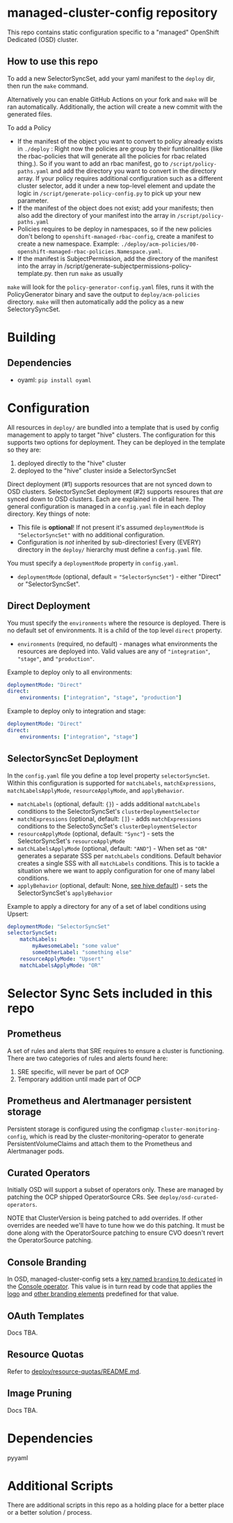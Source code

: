 # managed-cluster-config repository

This repo contains static configuration specific to a "managed" OpenShift Dedicated (OSD) cluster.

## How to use this repo

To add a new SelectorSyncSet, add your yaml manifest to the `deploy` dir, then run the `make` command.

Alternatively you can enable GitHub Actions on your fork and `make` will be ran automatically. Additionally,
the action will create a new commit with the generated files.

To add a Policy
- If the manifest of the object you want to convert to policy already exists in `./deploy` :  Right now the policies are group by their funtionalities (like the rbac-policies that will generate all the policies for rbac related thing.). So if you want to add an rbac manifest, go to `/script/policy-paths.yaml` and add the directory you want to convert in the directory array. If your policy requires additional configuration such as a different cluster selector, add it under a new top-level element and update the logic in `/script/generate-policy-config.py` to pick up your new parameter.
- If the manifest of the object does not exist; add your manifests; then also add the directory of your manifest into the array in `/script/policy-paths.yaml` 
- Policies requires to be deploy in namespaces, so if the new policies don't belong to `openshift-managed-rbac-config`, create a manifest to create a new namespace. Example: `./deploy/acm-policies/00-openshift-managed-rbac-policies.Namespace.yaml`.
- If the manifest is SubjectPermission, add the directory of the manifest into the array in /script/generate-subjectpermissions-policy-template.py. then run `make` as usually

`make` will look for the `policy-generator-config.yaml` files, runs it with the PolicyGenerator binary and save the output to `deploy/acm-policies` directory. `make` will then automatically
add the policy as a new SelectorySyncSet.

# Building

## Dependencies

- oyaml: `pip install oyaml`

# Configuration

All resources in `deploy/` are bundled into a template that is used by config management to apply to target "hive" clusters.  The configuration for this supports two options for deployment.  They can be deployed in the template so they are:

1. deployed directly to the "hive" cluster
2. deployed to the "hive" cluster inside a SelectorSyncSet

Direct deployment (#1) supports resources that are not synced down to OSD clusters.  SelectorSyncSet deployment (#2) supports resoures that _are_ synced down to OSD clusters.  Each are explained in detail here.  The general configuration is managed in a `config.yaml` file in each deploy directory.  Key things of note:

* This file is **optional**!  If not present it's assumed `deploymentMode` is `"SelectorSyncSet"` with no additional configuration.
* Configuration is _not_ inherited by sub-directories!  Every (EVERY) directory in the `deploy/` hierarchy must define a `config.yaml` file.

You must specify a `deploymentMode` property in `config.yaml`.

* `deploymentMode` (optional, default = `"SelectorSyncSet"`) - either "Direct" or "SelectorSyncSet".

## Direct Deployment

You must specify the `environments` where the resource is deployed.  There is no default set of environments.  It is a child of the top level `direct` property.

* `environments` (required, no default) - manages what environments the resources are deployed into.  Valid values are any of `"integration"`, `"stage"`, and `"production"`.

Example to deploy only to all environments:
```yaml
deploymentMode: "Direct"
direct:
    environments: ["integration", "stage", "production"]
```

Example to deploy only to integration and stage:
```yaml
deploymentMode: "Direct"
direct:
    environments: ["integration", "stage"]
```

## SelectorSyncSet Deployment

In the `config.yaml` file you define a top level property `selectorSyncSet`.  Within this configuration is supported for `matchLabels`, `matchExpressions`, `matchLabelsApplyMode`, `resourceApplyMode`, and `applyBehavior`.

* `matchLabels` (optional, default: `{}`) - adds additional `matchLabels` conditions to the SelectorSyncSet's `clusterDeploymentSelector`
* `matchExpressions` (optional, default: `[]`) - adds `matchExpressions` conditions to the SelectoSyncSet's `clusterDeploymentSelector`
* `resourceApplyMode` (optional, default: `"Sync"`) - sets the SelectorSyncSet's `resourceApplyMode`
* `matchLabelsApplyMode` (optional, default: `"AND"`) - When set as `"OR"` generates a separate SSS per `matchLabels` conditions. Default behavior creates a single SSS with all `matchLabels` conditions.  This is to tackle a situation where we want to apply configuration for one of many label conditions.
* `applyBehavior` (optional, default: None, [see hive default](https://github.com/openshift/hive/blob/master/config/crds/hive.openshift.io_selectorsyncsets.yaml)) - sets the SelectorSyncSet's `applyBehavior`

Example to apply a directory for any of a set of label conditions using Upsert:
```yaml
deploymentMode: "SelectorSyncSet"
selectorSyncSet:
    matchLabels:
        myAwesomeLabel: "some value"
        someOtherLabel: "something else"
    resourceApplyMode: "Upsert"
    matchLabelsApplyMode: "OR"
```

# Selector Sync Sets included in this repo

## Prometheus

A set of rules and alerts that SRE requires to ensure a cluster is functioning.  There are two categories of rules and alerts found here:

1. SRE specific, will never be part of OCP
2. Temporary addition until made part of OCP

## Prometheus and Alertmanager persistent storage

Persistent storage is configured using the configmap `cluster-monitoring-config`, which is read by the cluster-monitoring-operator to generate PersistentVolumeClaims and attach them to the Prometheus and Alertmanager pods.

## Curated Operators

Initially OSD will support a subset of operators only.  These are managed by patching the OCP shipped OperatorSource CRs.  See `deploy/osd-curated-operators`.

NOTE that ClusterVersion is being patched to add overrides.  If other overrides are needed we'll have to tune how we do this patching.  It must be done along with the OperatorSource patching to ensure CVO doesn't revert the OperatorSource patching.

## Console Branding

In OSD, managed-cluster-config sets a [key named `branding` to `dedicated`](https://github.com/openshift/managed-cluster-config/blob/master/deploy/osd-console-branding/osd-branding.console.Patch.yaml) in the [Console operator](https://github.com/openshift/api/blob/master/operator/v1/types_console.go#L89-L135). This value is in turn read by code that applies the [logo](https://github.com/openshift/console/blob/1572a985cc0753d7e2630984c5163170765e9487/frontend/public/components/masthead.jsx) and [other branding elements](https://github.com/openshift/console/search?p=2&q=dedicated) predefined for that value.

## OAuth Templates

Docs TBA.

## Resource Quotas

Refer to [deploy/resource-quotas/README.md](deploy/resource-quotas/README.md).

## Image Pruning

Docs TBA.

# Dependencies

pyyaml


# Additional Scripts

There are additional scripts in this repo as a holding place for a better place or a better solution / process.
